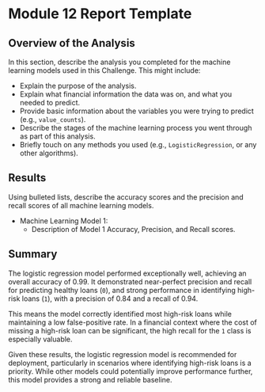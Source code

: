 # Module 12 Report Template

## Overview of the Analysis

In this section, describe the analysis you completed for the machine learning models used in this Challenge. This might include:

* Explain the purpose of the analysis.
* Explain what financial information the data was on, and what you needed to predict.
* Provide basic information about the variables you were trying to predict (e.g., `value_counts`).
* Describe the stages of the machine learning process you went through as part of this analysis.
* Briefly touch on any methods you used (e.g., `LogisticRegression`, or any other algorithms).

## Results

Using bulleted lists, describe the accuracy scores and the precision and recall scores of all machine learning models.

* Machine Learning Model 1:
    * Description of Model 1 Accuracy, Precision, and Recall scores.

## Summary

The logistic regression model performed exceptionally well, achieving an overall accuracy of 0.99. It demonstrated near-perfect precision and recall for predicting healthy loans (`0`), and strong performance in identifying high-risk loans (`1`), with a precision of 0.84 and a recall of 0.94.

This means the model correctly identified most high-risk loans while maintaining a low false-positive rate. In a financial context where the cost of missing a high-risk loan can be significant, the high recall for the `1` class is especially valuable.

Given these results, the logistic regression model is recommended for deployment, particularly in scenarios where identifying high-risk loans is a priority. While other models could potentially improve performance further, this model provides a strong and reliable baseline.
